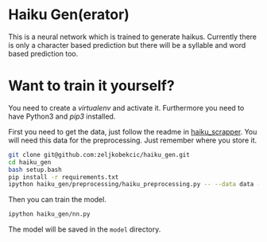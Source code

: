 # Haiku Gen(erator)

This is a neural network which is trained to generate haikus. Currently there is only a character based prediction but
there will be a syllable and word based prediction too.

# Want to train it yourself?

You need to create a *virtualenv* and activate it. Furthermore you need to have Python3 and *pip3* installed.

First you need to get the data, just follow the readme in 
[haiku_scrapper](https://github.com/zeljkobekcic/haiku_scrapper).
You will need this data for the preprocessing. Just remember where you store it.


```bash
git clone git@github.com:zeljkobekcic/haiku_gen.git
cd haiku_gen
bash setup.bash
pip install -r requirements.txt
ipython haiku_gen/preprocessing/haiku_preprocessing.py -- --data data --input <path_to_the_raw_data>
```

Then you can train the model.

```bash
ipython haiku_gen/nn.py
```

The model will be saved in the `model` directory.